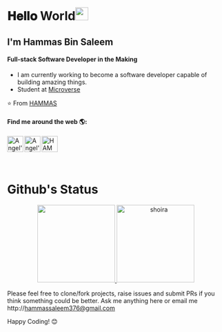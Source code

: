 # 𝐇𝐞𝐥𝐥𝐨 World<img src="https://raw.githubusercontent.com/iampavangandhi/iampavangandhi/master/gifs/Hi.gif" width="30px"> 

## I'm Hammas Bin Saleem
#### Full-stack Software Developer in the Making


- I am currently working to become a software developer capable of building amazing things.
- Student at [Microverse](https://www.microverse.org/)

⭐️ From [HAMMAS](https://github.com/HAMAS-SALEEM)

#### Find me around the web 🌎:

<a href="https://twitter.com/HammasSaleem4">
  <img align="left" alt="Angel's Twitter" width="37px" src="https://cdn.jsdelivr.net/npm/simple-icons@v3/icons/twitter.svg" />
</a>
<a href="https://www.linkedin.com/in/HAMMAS-SALEEM-407/">
  <img align="left" alt="Angel's Linkdein" width="37px" src="https://cdn.jsdelivr.net/npm/simple-icons@v3/icons/linkedin.svg" />
</a>
<a href="https://github.com/HAMMAS-SALEEM">
  <img align="left" alt="HAMMAS's GitHub" width="37px" src="https://cdn.jsdelivr.net/npm/simple-icons@v3/icons/github.svg" />
</a>

<br><br><br><br>

# Github's Status

  <p align="center">
   <a href="https://github.com/shoirata">
    <img height="180em" src="https://github-readme-stats.vercel.app/api?username=HAMMAS-SALEEM&show_icons=true&theme=radical"/>
    <img height="180em" src="https://github-readme-stats.vercel.app/api/top-langs/?username=HAMMAS-SALEEM&show_icons=true&theme=midnight-white&layout=compact" alt="shoira" />
  </a>
</p>
</h3>



Please feel free to clone/fork projects, raise issues and submit PRs if you think something could be better.
Ask me anything here
or email me 
http://hammassaleem376@gmail.com

Happy Coding! 😊
